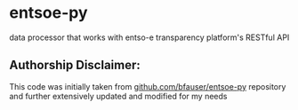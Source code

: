 # entsoe-py
 data processor that works with entso-e transparency platform's RESTful API
## Authorship Disclaimer:
This code was initially taken from [github.com/bfauser/entsoe-py](github.com/bfauser/entsoe-py) repository and further extensively updated and modified for my needs

